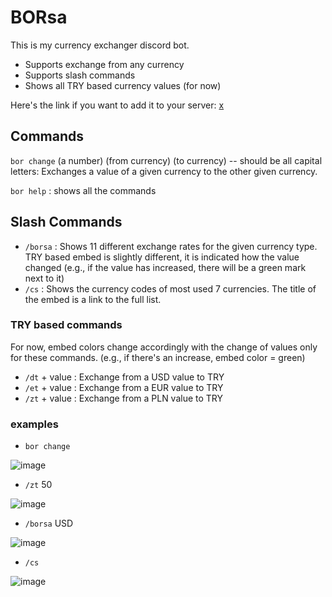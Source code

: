 # BORsa
This is my currency exchanger discord bot. 
- Supports exchange from any currency 
- Supports slash commands
- Shows all TRY based currency values (for now) 

Here's the link if you want to add it to your server: [x](https://discord.com/api/oauth2/authorize?client_id=1068183345298673734&permissions=414464657472&scope=bot) 

## Commands
```bor change``` (a number) (from currency) (to currency) -- should be all capital letters: Exchanges a value of a given currency to the other given currency.

```bor help``` : shows all the commands
## Slash Commands
- ```/borsa``` : Shows 11 different exchange rates for the given currency type. TRY based embed is slightly different, it is indicated how the value changed (e.g., if the value has increased, there will be a green mark next to it)
- ```/cs``` :  Shows the currency codes of most used 7 currencies. The title of the embed is a link to the full list. 

### TRY based commands

For now, embed colors change accordingly with the change of values only for these commands. (e.g., if there's an increase, embed color = green)

- ```/dt``` + value : Exchange from a USD value to TRY
- ```/et``` + value : Exchange from a EUR value to TRY
- ```/zt``` + value : Exchange from a PLN value to TRY

### examples 
 - ```bor change```
 
![image](https://user-images.githubusercontent.com/122313795/214985646-ec6c5c10-2f50-41ee-9f6d-d37b811ba321.png)

- ```/zt``` 50

![image](https://user-images.githubusercontent.com/122313795/214986251-0a3a3b08-e4f5-4e9f-87aa-7a178ba1a236.png)

- ```/borsa``` USD

![image](https://user-images.githubusercontent.com/122313795/215355652-f7f4a086-f2e2-4ca3-bc2f-a0e69f086e8e.png)

- ```/cs```

![image](https://user-images.githubusercontent.com/122313795/215355980-e304caa1-a264-423c-b72a-a638c433a752.png)








